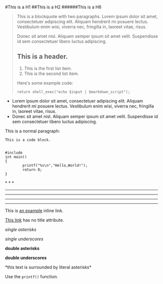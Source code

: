 #This is a H1
##This is a H2
######This is a H6
> This is a blockquote with two paragraphs. Lorem ipsum dolor sit amet,
> consectetuer adipiscing elit. Aliquam hendrerit mi posuere lectus.
> Vestibulum enim wisi, viverra nec, fringilla in, laoreet vitae, risus.
> 
> Donec sit amet nisl. Aliquam semper ipsum sit amet velit. Suspendisse
> id sem consectetuer libero luctus adipiscing.
> ## This is a header.
> 
> 1.   This is the first list item.
> 2.   This is the second list item.
> 
> Here's some example code:
> 
>     return shell_exec("echo $input | $markdown_script");

*   Lorem ipsum dolor sit amet, consectetuer adipiscing elit.
    Aliquam hendrerit mi posuere lectus. Vestibulum enim wisi,
    viverra nec, fringilla in, laoreet vitae, risus.
*   Donec sit amet nisl. Aliquam semper ipsum sit amet velit.
    Suspendisse id sem consectetuer libero luctus adipiscing.
<p>This is a normal paragraph:</p>
<pre><code>This is a code block.
</code></pre>
<pre><code>
#include<stdio.h>
int main()
{
		printf("%s\n","Hello,World!");
		return 0;
}
</code></pre>
* * *

***

*****

- - -

---------------------------------------

This is [an example](http://example.com/ "Title") inline link.

[This link](http://example.net/) has no title attribute.

*single asterisks*

_single underscores_

**double asterisks**

__double underscores__

\*this text is surrounded by literal asterisks\*

Use the `printf()` function.
